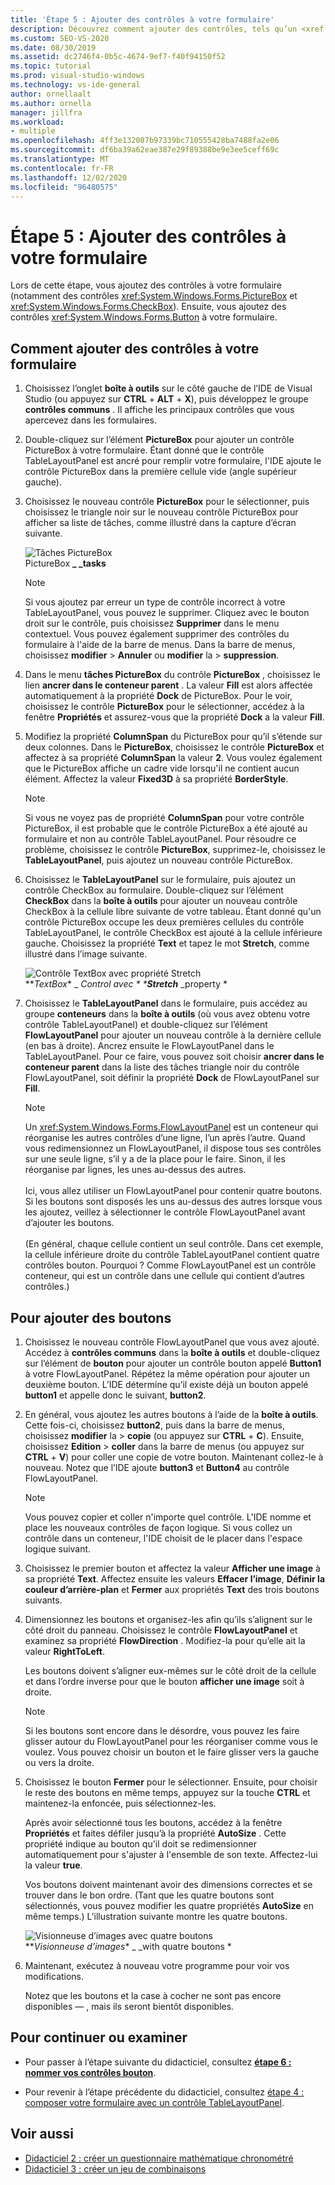 ```yaml
---
title: 'Étape 5 : Ajouter des contrôles à votre formulaire'
description: Découvrez comment ajouter des contrôles, tels qu’un <xref:System.Windows.Forms.PictureBox> contrôle et un <xref:System.Windows.Forms.CheckBox> contrôle, à votre formulaire.
ms.custom: SEO-VS-2020
ms.date: 08/30/2019
ms.assetid: dc2746f4-0b5c-4674-9ef7-f40f94150f52
ms.topic: tutorial
ms.prod: visual-studio-windows
ms.technology: vs-ide-general
author: ornellaalt
ms.author: ornella
manager: jillfra
ms.workload:
- multiple
ms.openlocfilehash: 4ff3e132087b97339bc710555428ba7488fa2e06
ms.sourcegitcommit: df6ba39a62eae387e29f89388be9e3ee5ceff69c
ms.translationtype: MT
ms.contentlocale: fr-FR
ms.lasthandoff: 12/02/2020
ms.locfileid: "96480575"
---
```

# <a name="step-5-add-controls-to-your-form"></a>Étape 5 : Ajouter des contrôles à votre formulaire

Lors de cette étape, vous ajoutez des contrôles à votre formulaire (notamment des contrôles <xref:System.Windows.Forms.PictureBox> et <xref:System.Windows.Forms.CheckBox>). Ensuite, vous ajoutez des contrôles <xref:System.Windows.Forms.Button> à votre formulaire.

## <a name="how-to-add-controls-to-your-form"></a>Comment ajouter des contrôles à votre formulaire

1. Choisissez l’onglet **boîte à outils** sur le côté gauche de l’IDE de Visual Studio (ou appuyez sur **CTRL** + **ALT** + **X**), puis développez le groupe **contrôles communs** . Il affiche les principaux contrôles que vous apercevez dans les formulaires.

1. Double-cliquez sur l’élément **PictureBox** pour ajouter un contrôle PictureBox à votre formulaire. Étant donné que le contrôle TableLayoutPanel est ancré pour remplir votre formulaire, l'IDE ajoute le contrôle PictureBox dans la première cellule vide (angle supérieur gauche).

1. Choisissez le nouveau contrôle **PictureBox** pour le sélectionner, puis choisissez le triangle noir sur le nouveau contrôle PictureBox pour afficher sa liste de tâches, comme illustré dans la capture d’écran suivante.

    ![Tâches PictureBox](../ide/media/express_pictureboxtasks.png)<br/>PictureBox **_ _tasks**

    > [!NOTE]
    > Si vous ajoutez par erreur un type de contrôle incorrect à votre TableLayoutPanel, vous pouvez le supprimer. Cliquez avec le bouton droit sur le contrôle, puis choisissez **Supprimer** dans le menu contextuel. Vous pouvez également supprimer des contrôles du formulaire à l'aide de la barre de menus. Dans la barre de menus, choisissez **modifier**  >  **Annuler** ou **modifier** la  >  **suppression**.

1. Dans le menu **tâches PictureBox** du contrôle **PictureBox** , choisissez le lien **ancrer dans le conteneur parent** . La valeur **Fill** est alors affectée automatiquement à la propriété **Dock** de PictureBox. Pour le voir, choisissez le contrôle **PictureBox** pour le sélectionner, accédez à la fenêtre **Propriétés** et assurez-vous que la propriété **Dock** a la valeur **Fill**.

1. Modifiez la propriété **ColumnSpan** du PictureBox pour qu’il s’étende sur deux colonnes. Dans le **PictureBox**, choisissez le contrôle **PictureBox** et affectez à sa propriété **ColumnSpan** la valeur **2**. Vous voulez également que le PictureBox affiche un cadre vide lorsqu'il ne contient aucun élément. Affectez la valeur **Fixed3D** à sa propriété **BorderStyle**.

    > [!NOTE]
    > Si vous ne voyez pas de propriété **ColumnSpan** pour votre contrôle PictureBox, il est probable que le contrôle PictureBox a été ajouté au formulaire et non au contrôle TableLayoutPanel. Pour résoudre ce problème, choisissez le contrôle **PictureBox**, supprimez-le, choisissez le **TableLayoutPanel**, puis ajoutez un nouveau contrôle PictureBox.

1. Choisissez le **TableLayoutPanel** sur le formulaire, puis ajoutez un contrôle CheckBox au formulaire. Double-cliquez sur l’élément **CheckBox** dans la **boîte à outils** pour ajouter un nouveau contrôle CheckBox à la cellule libre suivante de votre tableau. Étant donné qu'un contrôle PictureBox occupe les deux premières cellules du contrôle TableLayoutPanel, le contrôle CheckBox est ajouté à la cellule inférieure gauche. Choisissez la propriété **Text** et tapez le mot **Stretch**, comme illustré dans l’image suivante.

    ![Contrôle TextBox avec propriété Stretch](../ide/media/express_pictureviewercheckbox.png)<br/>**_TextBox_* _ _Control avec * ***Stretch**_ _property *

1. Choisissez le **TableLayoutPanel** dans le formulaire, puis accédez au groupe **conteneurs** dans la **boîte à outils** (où vous avez obtenu votre contrôle TableLayoutPanel) et double-cliquez sur l’élément **FlowLayoutPanel** pour ajouter un nouveau contrôle à la dernière cellule (en bas à droite). Ancrez ensuite le FlowLayoutPanel dans le TableLayoutPanel. Pour ce faire, vous pouvez soit choisir **ancrer dans le conteneur parent** dans la liste des tâches triangle noir du contrôle FlowLayoutPanel, soit définir la propriété **Dock** de FlowLayoutPanel sur **Fill**.

    > [!NOTE]
    > Un <xref:System.Windows.Forms.FlowLayoutPanel> est un conteneur qui réorganise les autres contrôles d’une ligne, l’un après l’autre. Quand vous redimensionnez un FlowLayoutPanel, il dispose tous ses contrôles sur une seule ligne, s’il y a de la place pour le faire. Sinon, il les réorganise par lignes, les unes au-dessus des autres. <br/><br/>Ici, vous allez utiliser un FlowLayoutPanel pour contenir quatre boutons. Si les boutons sont disposés les uns au-dessus des autres lorsque vous les ajoutez, veillez à sélectionner le contrôle FlowLayoutPanel avant d’ajouter les boutons. <br/><br/>(En général, chaque cellule contient un seul contrôle. Dans cet exemple, la cellule inférieure droite du contrôle TableLayoutPanel contient quatre contrôles bouton. Pourquoi ?  Comme FlowLayoutPanel est un contrôle conteneur, qui est un contrôle dans une cellule qui contient d’autres contrôles.)

## <a name="to-add-buttons"></a>Pour ajouter des boutons

1. Choisissez le nouveau contrôle FlowLayoutPanel que vous avez ajouté. Accédez à **contrôles communs** dans la **boîte à outils** et double-cliquez sur l’élément de **bouton** pour ajouter un contrôle bouton appelé **Button1** à votre FlowLayoutPanel. Répétez la même opération pour ajouter un deuxième bouton. L’IDE détermine qu’il existe déjà un bouton appelé **button1** et appelle donc le suivant, **button2**.

1. En général, vous ajoutez les autres boutons à l’aide de la **boîte à outils**. Cette fois-ci, choisissez **button2**, puis dans la barre de menus, choisissez **modifier** la  >  **copie** (ou appuyez sur **CTRL** + **C**). Ensuite, choisissez **Edition**  >  **coller** dans la barre de menus (ou appuyez sur **CTRL** + **V**) pour coller une copie de votre bouton. Maintenant collez-le à nouveau. Notez que l’IDE ajoute **button3** et **Button4** au contrôle FlowLayoutPanel.

    > [!NOTE]
    > Vous pouvez copier et coller n'importe quel contrôle. L'IDE nomme et place les nouveaux contrôles de façon logique. Si vous collez un contrôle dans un conteneur, l'IDE choisit de le placer dans l'espace logique suivant.

1. Choisissez le premier bouton et affectez la valeur **Afficher une image** à sa propriété **Text**. Affectez ensuite les valeurs **Effacer l’image**, **Définir la couleur d’arrière-plan** et **Fermer** aux propriétés **Text** des trois boutons suivants.

1. Dimensionnez les boutons et organisez-les afin qu’ils s’alignent sur le côté droit du panneau. Choisissez le contrôle **FlowLayoutPanel** et examinez sa propriété **FlowDirection** . Modifiez-la pour qu’elle ait la valeur **RightToLeft**.

   Les boutons doivent s’aligner eux-mêmes sur le côté droit de la cellule et dans l’ordre inverse pour que le bouton **afficher une image** soit à droite.

    > [!NOTE]
    > Si les boutons sont encore dans le désordre, vous pouvez les faire glisser autour du FlowLayoutPanel pour les réorganiser comme vous le voulez. Vous pouvez choisir un bouton et le faire glisser vers la gauche ou vers la droite.

1. Choisissez le bouton **Fermer** pour le sélectionner. Ensuite, pour choisir le reste des boutons en même temps, appuyez sur la touche **CTRL** et maintenez-la enfoncée, puis sélectionnez-les.

   Après avoir sélectionné tous les boutons, accédez à la fenêtre **Propriétés** et faites défiler jusqu’à la propriété **AutoSize** . Cette propriété indique au bouton qu'il doit se redimensionner automatiquement pour s'ajuster à l'ensemble de son texte. Affectez-lui la valeur **true**.

   Vos boutons doivent maintenant avoir des dimensions correctes et se trouver dans le bon ordre. (Tant que les quatre boutons sont sélectionnés, vous pouvez modifier les quatre propriétés **AutoSize** en même temps.) L’illustration suivante montre les quatre boutons.

    ![Visionneuse d’images avec quatre boutons](../ide/media/express_autosize.png)<br/>**_Visionneuse d’images_* _ _with quatre boutons *

1. Maintenant, exécutez à nouveau votre programme pour voir vos modifications.

   Notez que les boutons et la case à cocher ne sont pas encore disponibles &mdash; , mais ils seront bientôt disponibles.

## <a name="to-continue-or-review"></a>Pour continuer ou examiner

* Pour passer à l’étape suivante du didacticiel, consultez **[étape 6 : nommer vos contrôles bouton](../ide/step-6-name-your-button-controls.md)**.

* Pour revenir à l’étape précédente du didacticiel, consultez [étape 4 : composer votre formulaire avec un contrôle TableLayoutPanel](../ide/step-4-lay-out-your-form-with-a-tablelayoutpanel-control.md).

## <a name="see-also"></a>Voir aussi

* [Didacticiel 2 : créer un questionnaire mathématique chronométré](tutorial-2-create-a-timed-math-quiz.md)
* [Didacticiel 3 : créer un jeu de combinaisons](tutorial-3-create-a-matching-game.md)

